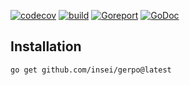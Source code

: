 [![codecov](https://codecov.io/gh/Insei/gerpo/graph/badge.svg?token=LGY9O9OJF5)](https://codecov.io/gh/Insei/gerpo)
[![build](https://github.com/Insei/gerpo/actions/workflows/go.yml/badge.svg)](https://github.com/Insei/gerpo/actions/workflows/go.yml)
[![Goreport](https://goreportcard.com/badge/github.com/insei/valigo)](https://goreportcard.com/report/github.com/insei/valigo)
[![GoDoc](https://godoc.org/github.com/insei/valigo?status.svg)](https://godoc.org/github.com/insei/valigo)

## Installation

```bash
go get github.com/insei/gerpo@latest
```
